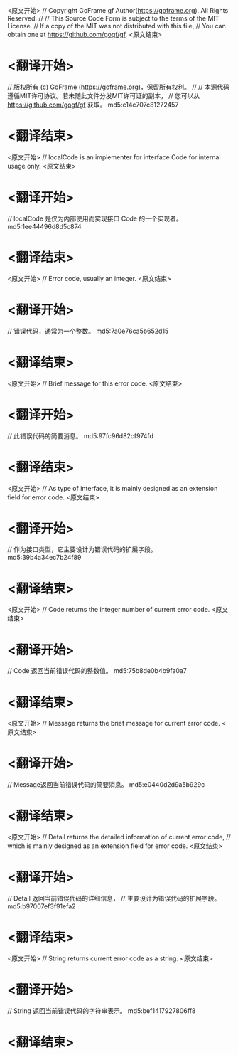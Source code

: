 
<原文开始>
// Copyright GoFrame gf Author(https://goframe.org). All Rights Reserved.
//
// This Source Code Form is subject to the terms of the MIT License.
// If a copy of the MIT was not distributed with this file,
// You can obtain one at https://github.com/gogf/gf.
<原文结束>

# <翻译开始>
// 版权所有 (c) GoFrame (https://goframe.org)，保留所有权利。
//
// 本源代码遵循MIT许可协议。若未随此文件分发MIT许可证的副本，
// 您可以从 https://github.com/gogf/gf 获取。 md5:c14c707c81272457
# <翻译结束>


<原文开始>
// localCode is an implementer for interface Code for internal usage only.
<原文结束>

# <翻译开始>
// localCode 是仅为内部使用而实现接口 Code 的一个实现者。 md5:1ee44496d8d5c874
# <翻译结束>


<原文开始>
// Error code, usually an integer.
<原文结束>

# <翻译开始>
// 错误代码，通常为一个整数。 md5:7a0e76ca5b652d15
# <翻译结束>


<原文开始>
// Brief message for this error code.
<原文结束>

# <翻译开始>
// 此错误代码的简要消息。 md5:97fc96d82cf974fd
# <翻译结束>


<原文开始>
// As type of interface, it is mainly designed as an extension field for error code.
<原文结束>

# <翻译开始>
// 作为接口类型，它主要设计为错误代码的扩展字段。 md5:39b4a34ec7b24f89
# <翻译结束>


<原文开始>
// Code returns the integer number of current error code.
<原文结束>

# <翻译开始>
// Code 返回当前错误代码的整数值。 md5:75b8de0b4b9fa0a7
# <翻译结束>


<原文开始>
// Message returns the brief message for current error code.
<原文结束>

# <翻译开始>
// Message返回当前错误代码的简要消息。 md5:e0440d2d9a5b929c
# <翻译结束>


<原文开始>
// Detail returns the detailed information of current error code,
// which is mainly designed as an extension field for error code.
<原文结束>

# <翻译开始>
// Detail 返回当前错误代码的详细信息，
// 主要设计为错误代码的扩展字段。 md5:b97007ef3f91efa2
# <翻译结束>


<原文开始>
// String returns current error code as a string.
<原文结束>

# <翻译开始>
// String 返回当前错误代码的字符串表示。 md5:bef1417927806ff8
# <翻译结束>

